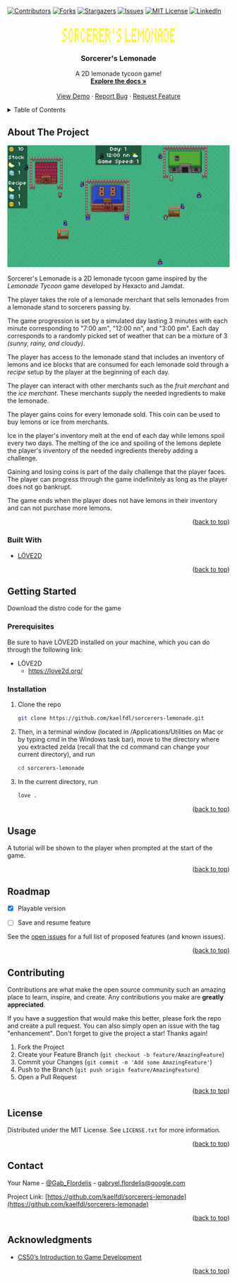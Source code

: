 <div id="top"></div>
<!--
*** Thanks for checking out the Best-README-Template. If you have a suggestion
*** that would make this better, please fork the repo and create a pull request
*** or simply open an issue with the tag "enhancement".
*** Don't forget to give the project a star!
*** Thanks again! Now go create something AMAZING! :D
-->



<!-- PROJECT SHIELDS -->
<!--
*** I'm using markdown "reference style" links for readability.
*** Reference links are enclosed in brackets [ ] instead of parentheses ( ).
*** See the bottom of this document for the declaration of the reference variables
*** for contributors-url, forks-url, etc. This is an optional, concise syntax you may use.
*** https://www.markdownguide.org/basic-syntax/#reference-style-links
-->
[![Contributors][contributors-shield]][contributors-url]
[![Forks][forks-shield]][forks-url]
[![Stargazers][stars-shield]][stars-url]
[![Issues][issues-shield]][issues-url]
[![MIT License][license-shield]][license-url]
[![LinkedIn][linkedin-shield]][linkedin-url]



<!-- PROJECT LOGO -->
<br />
<div align="center">
  <a href="https://github.com/kaelfdl/sorcerers-lemonade">
    <img src="graphics/logo.png" alt="Logo" width="256" height="32">
  </a>

<h3 align="center">Sorcerer's Lemonade</h3>

  <p align="center">
    A 2D lemonade tycoon game!
    <br />
    <a href="https://github.com/kaelfdl/sorcerers-lemonade"><strong>Explore the docs »</strong></a>
    <br />
    <br />
    <a href="https://github.com/kaelfdl/sorcerers-lemonade">View Demo</a>
    ·
    <a href="https://github.com/kaelfdl/sorcerers-lemonade/issues">Report Bug</a>
    ·
    <a href="https://github.com/kaelfdl/sorcerers-lemonade/issues">Request Feature</a>
  </p>
</div>



<!-- TABLE OF CONTENTS -->
<details>
  <summary>Table of Contents</summary>
  <ol>
    <li>
      <a href="#about-the-project">About The Project</a>
      <ul>
        <li><a href="#built-with">Built With</a></li>
      </ul>
    </li>
    <li>
      <a href="#getting-started">Getting Started</a>
      <ul>
        <li><a href="#prerequisites">Prerequisites</a></li>
        <li><a href="#installation">Installation</a></li>
      </ul>
    </li>
    <li><a href="#usage">Usage</a></li>
    <li><a href="#roadmap">Roadmap</a></li>
    <li><a href="#contributing">Contributing</a></li>
    <li><a href="#license">License</a></li>
    <li><a href="#contact">Contact</a></li>
    <li><a href="#acknowledgments">Acknowledgments</a></li>
  </ol>
</details>



<!-- ABOUT THE PROJECT -->
## About The Project

![Product Name Screen Shot][product-screenshot]

Sorcerer's Lemonade is a 2D lemonade tycoon game inspired by the *Lemonade Tycoon* game developed by Hexacto and Jamdat.

The player takes the role of a lemonade merchant that sells lemonades from a lemonade stand to sorcerers passing by. 

The game progression is set by a simulated day lasting 3 minutes with each minute corresponding to "7:00 am", "12:00 nn", and "3:00 pm". Each day corresponds to a randomly picked set of weather that can be a mixture of 3 *(sunny, rainy, and cloudy)*.

The player has access to the lemonade stand that includes an inventory of lemons and ice blocks that are consumed for each lemonade sold through a *recipe* setup by the player at the beginning of each day.

The player can interact with other merchants such as the *fruit merchant* and the *ice merchant*. These merchants supply the needed ingredients to make the lemonade.

The player gains coins for every lemonade sold. This coin can be used to buy lemons or ice from merchants. 

Ice in the player's inventory melt at the end of each day while lemons spoil every two days. The melting of the ice and spoiling of the lemons deplete the player's inventory of the needed ingredients thereby adding a challenge.

Gaining and losing coins is part of the daily challenge that the player faces. The player can progress through the game indefinitely as long as the player does not go bankrupt.

The game ends when the player does not have lemons in their inventory and can not purchase more lemons.



<p align="right">(<a href="#top">back to top</a>)</p>



### Built With

* [LÖVE2D][Love2D-url]

<p align="right">(<a href="#top">back to top</a>)</p>



<!-- GETTING STARTED -->
## Getting Started

Download the distro code for the game 

### Prerequisites

Be sure to have LÖVE2D installed on your machine, which you can do through the following link:
* LÖVE2D 
    - <https://love2d.org/>

### Installation

1. Clone the repo
   ```sh
   git clone https://github.com/kaelfdl/sorcerers-lemonade.git
   ```
2. Then, in a terminal window (located in /Applications/Utilities on Mac or by typing cmd in the Windows task bar), move to the directory where you extracted zelda (recall that the cd command can change your current directory), and run
   ```sh
   cd sorcerers-lemonade
   ```
3. In the current directory, run
   ```sh
   love .
   ```

<p align="right">(<a href="#top">back to top</a>)</p>



<!-- USAGE EXAMPLES -->
## Usage

A tutorial will be shown to the player when prompted at the start of the game.

<p align="right">(<a href="#top">back to top</a>)</p>



<!-- ROADMAP -->
## Roadmap

- [x] Playable version
- [ ] Save and resume feature


See the [open issues](https://github.com/kaelfdl/sorcerers-lemonade/issues) for a full list of proposed features (and known issues).

<p align="right">(<a href="#top">back to top</a>)</p>



<!-- CONTRIBUTING -->
## Contributing

Contributions are what make the open source community such an amazing place to learn, inspire, and create. Any contributions you make are **greatly appreciated**.

If you have a suggestion that would make this better, please fork the repo and create a pull request. You can also simply open an issue with the tag "enhancement".
Don't forget to give the project a star! Thanks again!

1. Fork the Project
2. Create your Feature Branch (`git checkout -b feature/AmazingFeature`)
3. Commit your Changes (`git commit -m 'Add some AmazingFeature'`)
4. Push to the Branch (`git push origin feature/AmazingFeature`)
5. Open a Pull Request

<p align="right">(<a href="#top">back to top</a>)</p>



<!-- LICENSE -->
## License

Distributed under the MIT License. See `LICENSE.txt` for more information.

<p align="right">(<a href="#top">back to top</a>)</p>



<!-- CONTACT -->
## Contact

Your Name - [@Gab_Flordelis](https://twitter.com/Gab_Flordelis) - gabryel.flordelis@google.com

Project Link: [https://github.com/kaelfdl/sorcerers-lemonade](https://github.com/kaelfdl/sorcerers-lemonade)

<p align="right">(<a href="#top">back to top</a>)</p>



<!-- ACKNOWLEDGMENTS -->
## Acknowledgments

* [CS50’s Introduction to Game Development](https://cs50.harvard.edu/games/2018/)

<p align="right">(<a href="#top">back to top</a>)</p>



<!-- MARKDOWN LINKS & IMAGES -->
<!-- https://www.markdownguide.org/basic-syntax/#reference-style-links -->
[contributors-shield]: https://img.shields.io/github/contributors/kaelfdl/sorcerers-lemonade.svg?style=for-the-badge
[contributors-url]: https://github.com/kaelfdl/sorcerers-lemonade/graphs/contributors
[forks-shield]: https://img.shields.io/github/forks/kaelfdl/sorcerers-lemonade.svg?style=for-the-badge
[forks-url]: https://github.com/kaelfdl/sorcerers-lemonade/network/members
[stars-shield]: https://img.shields.io/github/stars/kaelfdl/sorcerers-lemonade.svg?style=for-the-badge
[stars-url]: https://github.com/kaelfdl/sorcerers-lemonade/stargazers
[issues-shield]: https://img.shields.io/github/issues/kaelfdl/sorcerers-lemonade.svg?style=for-the-badge
[issues-url]: https://github.com/kaelfdl/sorcerers-lemonade/issues
[license-shield]: https://img.shields.io/github/license/kaelfdl/sorcerers-lemonade.svg?style=for-the-badge
[license-url]: https://github.com/kaelfdl/sorcerers-lemonade/blob/master/LICENSE.txt
[linkedin-shield]: https://img.shields.io/badge/-LinkedIn-black.svg?style=for-the-badge&logo=linkedin&colorB=555
[linkedin-url]: https://linkedin.com/in/gabryelilumin
[product-screenshot]: graphics/sorcerers-lemonade.png
[Love2D-url]: https://love2d.org/